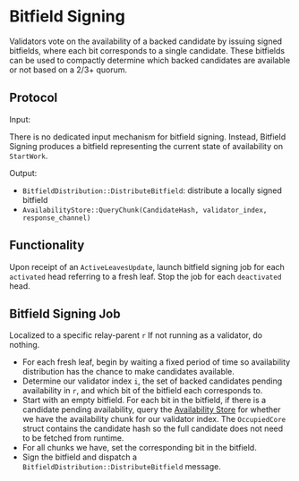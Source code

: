 # Bitfield Signing

Validators vote on the availability of a backed candidate by issuing signed bitfields, where each bit corresponds to a
single candidate. These bitfields can be used to compactly determine which backed candidates are available or not based
on a 2/3+ quorum.

## Protocol

Input:

There is no dedicated input mechanism for bitfield signing. Instead, Bitfield Signing produces a bitfield representing
the current state of availability on `StartWork`.

Output:

- `BitfieldDistribution::DistributeBitfield`: distribute a locally signed bitfield
- `AvailabilityStore::QueryChunk(CandidateHash, validator_index, response_channel)`

## Functionality

Upon receipt of an `ActiveLeavesUpdate`, launch bitfield signing job for each `activated` head referring to a fresh
leaf. Stop the job for each `deactivated` head.

## Bitfield Signing Job

Localized to a specific relay-parent `r` If not running as a validator, do nothing.

- For each fresh leaf, begin by waiting a fixed period of time so availability distribution has the chance to make
  candidates available.
- Determine our validator index `i`, the set of backed candidates pending availability in `r`, and which bit of the
  bitfield each corresponds to.
- Start with an empty bitfield. For each bit in the bitfield, if there is a candidate pending availability, query the
  [Availability Store](../utility/availability-store.md) for whether we have the availability chunk for our validator
  index. The `OccupiedCore` struct contains the candidate hash so the full candidate does not need to be fetched from
  runtime.
- For all chunks we have, set the corresponding bit in the bitfield.
- Sign the bitfield and dispatch a `BitfieldDistribution::DistributeBitfield` message.
